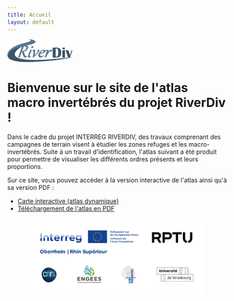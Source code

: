 ```yaml
---
title: Accueil
layout: default
---
```


<p align="left">
    <img src="images/RD.png" alt="Logo 1" width="150">
</p>

# Bienvenue sur le site de l'atlas macro invertébrés du projet RiverDiv !

Dans le cadre du projet INTERREG RIVERDIV, des travaux comprenant des campagnes de terrain visent à étudier les zones refuges et les macro-invertébrés. Suite à un travail d'identification, l'atlas suivant a été produit pour permettre de visualiser les différents ordres présents et leurs proportions.

Sur ce site, vous pouvez accéder à la version interactive de l'atlas ainsi qu'à sa version PDF :
- [Carte interactive (atlas dynamique)](map)
- [Téléchargement de l'atlas en PDF](downloads)

<p align="center">
    <img src="images/Logos.png" alt="Logo 1" width="400">
</p>
